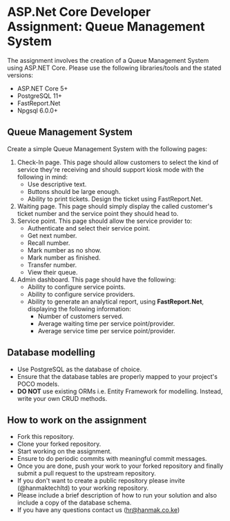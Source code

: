# ASP.Net Core Developer Assignment: Queue Management System

The assignment involves the creation of a Queue Management System using ASP.NET Core. Please use the following libraries/tools and the stated versions:

- ASP.NET Core 5+
- PostgreSQL 11+
- FastReport.Net
- Npgsql 6.0.0+

## Queue Management System

Create a simple Queue Management System with the following pages:

1. Check-In page. This page should allow customers to select the kind of service they're receiving and should support kiosk mode with the following in mind:
   - Use descriptive text.
   - Buttons should be large enough.
   - Ability to print tickets. Design the ticket using FastReport.Net.
2. Waiting page. This page should simply display the called customer's ticket number and the service point they should head to.
3. Service point. This page should allow the service provider to:
   - Authenticate and select their service point.
   - Get next number.
   - Recall number.
   - Mark number as no show.
   - Mark number as finished.
   - Transfer number.
   - View their queue.
4. Admin dashboard. This page should have the following:
   - Ability to configure service points.
   - Ability to configure service providers.
   - Ability to generate an analytical report, using **FastReport.Net**, displaying the following information:
     - Number of customers served.
     - Average waiting time per service point/provider.
     - Average service time per service point/provider.

## Database modelling

- Use PostgreSQL as the database of choice.
- Ensure that the database tables are properly mapped to your project's POCO models.
- **DO NOT** use existing ORMs i.e. Entity Framework for modelling. Instead, write your own CRUD methods.

## How to work on the assignment

- Fork this repository.
- Clone your forked repository.
- Start working on the assignment.
- Ensure to do periodic commits with meaningful commit messages.
- Once you are done, push your work to your forked repository and finally submit a pull request to the upstream repository.
- If you don't want to create a public repository please invite (@hanmaktechltd) to your working repository.
- Please include a brief description of how to run your solution and also include a copy of the database schema.
- If you have any questions contact us (<hr@hanmak.co.ke>)
